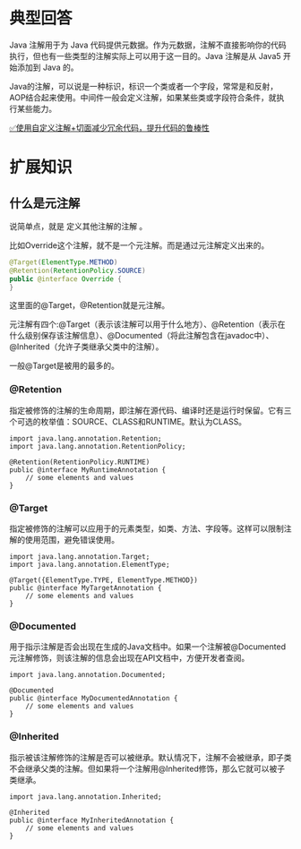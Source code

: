 # 典型回答
Java 注解用于为 Java 代码提供元数据。作为元数据，注解不直接影响你的代码执行，但也有一些类型的注解实际上可以用于这一目的。Java 注解是从 Java5 开始添加到 Java 的。



Java的注解，可以说是一种标识，标识一个类或者一个字段，常常是和反射，AOP结合起来使用。中间件一般会定义注解，如果某些类或字段符合条件，就执行某些能力。



[✅使用自定义注解+切面减少冗余代码，提升代码的鲁棒性](https://www.yuque.com/hollis666/qyhor6/kfu24zmltkpx2bd3)

# 扩展知识
## 什么是元注解
说简单点，就是 定义其他注解的注解 。

比如Override这个注解，就不是一个元注解。而是通过元注解定义出来的。

```java
@Target(ElementType.METHOD)
@Retention(RetentionPolicy.SOURCE)
public @interface Override {
}
```

这里面的@Target，@Retention就是元注解。

元注解有四个:@Target（表示该注解可以用于什么地方）、@Retention（表示在什么级别保存该注解信息）、@Documented（将此注解包含在javadoc中）、@Inherited（允许子类继承父类中的注解）。



一般@Target是被用的最多的。

### @Retention


指定被修饰的注解的生命周期，即注解在源代码、编译时还是运行时保留。它有三个可选的枚举值：SOURCE、CLASS和RUNTIME。默认为CLASS。



```plain
import java.lang.annotation.Retention;
import java.lang.annotation.RetentionPolicy;

@Retention(RetentionPolicy.RUNTIME)
public @interface MyRuntimeAnnotation {
    // some elements and values
}

```



### @Target
指定被修饰的注解可以应用于的元素类型，如类、方法、字段等。这样可以限制注解的使用范围，避免错误使用。



```plain
import java.lang.annotation.Target;
import java.lang.annotation.ElementType;

@Target({ElementType.TYPE, ElementType.METHOD})
public @interface MyTargetAnnotation {
    // some elements and values
}

```

<font style="color:rgb(55, 65, 81);background-color:rgb(247, 247, 248);"></font>

### @Documented


用于指示注解是否会出现在生成的Java文档中。如果一个注解被@Documented元注解修饰，则该注解的信息会出现在API文档中，方便开发者查阅。

<font style="color:rgb(55, 65, 81);background-color:rgb(247, 247, 248);"></font>

```plain
import java.lang.annotation.Documented;

@Documented
public @interface MyDocumentedAnnotation {
    // some elements and values
}

```



### @Inherited


指示被该注解修饰的注解是否可以被继承。默认情况下，注解不会被继承，即子类不会继承父类的注解。但如果将一个注解用@Inherited修饰，那么它就可以被子类继承。

<font style="color:rgb(55, 65, 81);background-color:rgb(247, 247, 248);"></font>

```plain
import java.lang.annotation.Inherited;

@Inherited
public @interface MyInheritedAnnotation {
    // some elements and values
}

```



